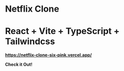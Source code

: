 # Netflix Clone

# React + Vite + TypeScript + Tailwindcss

**https://netflix-clone-six-pink.vercel.app/**

**Check it Out!**

